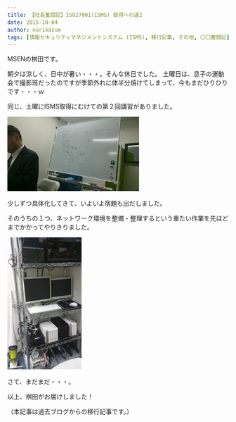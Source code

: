 ```yaml
---
title: 【社長奮闘記】ISO27001(ISMS) 取得への道2
date: 2015-10-04
author: norikazum
tags: [情報セキュリティマネジメントシステム (ISMS), 移行記事, その他, 〇〇奮闘記]
---
```


MSENの桝田です。
 
朝夕は涼しく、日中が暑い・・・。そんな休日でした。
土曜日は、息子の運動会で撮影班だったのですが季節外れに体半分焼けてしまって、今もまだひりひりです・・・ｗ
 
同じ、土曜にISMS取得にむけての第２回講習がありました。

<a href="images/isms-first-2-1.jpg"><img src="images/isms-first-2-1.jpg" alt="" width="300" height="169" class="alignnone size-medium wp-image-4085" /></a>

少しずつ具体化してきて、いよいよ宿題も出だしました。
 
そのうちの１つ、ネットワーク環境を整備・整理するという重たい作業を先ほどまでかかってやりきりました。

<a href="images/isms-first-2-2.jpg"><img src="images/isms-first-2-2.jpg" alt="" width="169" height="300" class="alignnone size-medium wp-image-4086" /></a>

さて、まだまだ・・・。
 
以上、桝田がお届けしました！

（本記事は過去ブログからの移行記事です。）